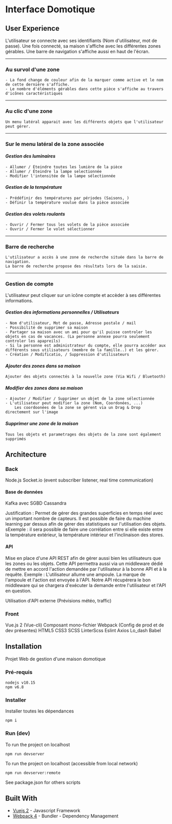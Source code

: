 # Interface Domotique

## User Experience

L'utilisateur se connecte avec ses identifiants (Nom d'utilisateur, mot de passe).
Une fois connecté, sa maison s'affiche avec les différentes zones gérables. Une barre de navigation s'affiche aussi en haut de l'écran.

---
### <b> Au survol d'une zone </b>
    - La fond change de couleur afin de la marquer comme active et le nom de cette dernière s'affiche.
    - Le nombre d'éléments gérables dans cette pièce s'affiche au travers d'icônes caractéristiques
---
### <b> Au clic d'une zone </b>
    Un menu latéral apparait avec les différents objets que l'utilisateur peut gérer.
---
### <b> Sur le menu latéral de la zone associée </b>
#### <i> Gestion des luminaires </i>
    - Allumer / Éteindre toutes les lumière de la pièce
    - Allumer / Éteindre la lampe selectionnée
    - Modifier l'intensitée de la lampe sélectionnée
####  <i> Gestion de la température </i>
    - Prédéfinir des températures par périodes (Saisons, )
    - Définir la température voulue dans la pièce associée
#### <i> Gestion des volets roulants </i>
    - Ouvrir / Fermer tous les volets de la pièce associée
    - Ouvrir / Fermer le volet sélectionner
---
### <b> Barre de recherche </b>
    L'utilisateur a accès à une zone de recherche située dans la barre de navigation.
    La barre de recherche propose des résultats lors de la saisie.
---
### <b> Gestion de compte </b>

L'utilisateur peut cliquer sur un icône compte et accèder à ses différentes informations.
#### <i> Gestion des informations personnelles / Utilisateurs </i>
    - Nom d'utilisateur, Mot de passe, Adresse postale / mail
    - Possibilité de supprimer sa maison
    - Partager sa maison avec un ami pour qu'il puisse controler les objets en cas de vacances. (La personne annexe pourra seulement controler les apapreils)
    - Si la personne est administrateur du compte, elle pourra accéder aux différents sous utilisateurs (membre de la famille..) et les gérer.
    - Création / Modificatio, / Suppression d'utilisateurs
#### <i> Ajouter des zones dans sa maison </i>
    Ajouter des objets connectés à la nouvelle zone (Via Wifi / Bluetooth)
#### <i> Modifier des zones dans sa maison</i>
    - Ajouter / Modifier / Supprimer un objet de la zone sélectionnée
    - L'utilisateur peut modifier la zone (Nom, Coordonées, ...)
        Les coordoonées de la zone se gérent via un Drag & Drop directement sur l'image

#### <i> Supprimer une zone de la maison</i>
    Tous les objets et parametrages des objets de la zone sont également supprimés
    
## Architecture

### Back
Node.js
Socket.io (event subscriber listener, real time communication)

#### Base de données
Kafka avec SGBD Cassandra

Justification : 
Permet de gérer des grandes superficies en temps réel avec un important nombre de capteurs. Il est possible de faire du machine learning par dessus afin de gérer des statistiques sur l'utilisation des objets.
sExemple : il sera possible de faire une corrélation entre si elle existe entre la température extérieur, la température intérieur et l'inclinaison des stores.

#### API
Mise en place d'une API REST afin de gérer aussi bien les utilisateurs que les zones ou les objets.
Cette API permettra aussi via un middleware dédié de mettre en accord l'action demandée par l'utilisateur à la bonne API et à la requête.
Exemple : 
L'utilisateur allume une ampoule. La marque de l'ampoule et l'action est envoyée à l'API. Notre API récupérera le bon middleware qui se chargera d'exécuter la demande entre l'utilisateur et l'API en question.

Utilisation d'API externe (Prévisions météo, traffic)

### Front
Vue.js 2 (Vue-cli)
Composant mono-fichier
Webpack (Config de prod et de dev présentes)
HTML5
CSS3
SCSS
LinterScss
Eslint
Axios
Lo_dash
Babel

## Installation

Projet Web de gestion d'une maison domotique

### Pré-requis

```
nodejs v10.15
npm v6.8
```

### Installer

Installer toutes les dépendances

```
npm i
```

### Run (dev)

To run the project on localhost

```
npm run devserver
```

To run the project on localhost (accessible from local network)

```
npm run devserver:remote
```

See package.json for others scripts

## Built With

* [Vuejs 2](https://vuejs.org/) - Javascript Framework
* [Webpack 4](https://webpack.js.org/concepts) - Bundler - Dependency Management